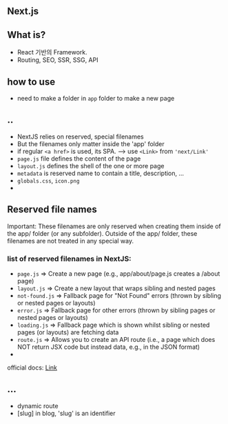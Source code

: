 Next.js
---

## What is?
- React 기반의 Framework.
- Routing, SEO, SSR, SSG, API

## how to use
- need to make a folder in `app` folder to make a new page

## ..
- NextJS relies on reserved, special filenames
- But the filenames only matter inside the 'app' folder
- if regular `<a href>` is used, its SPA. --> use `<Link>` from `'next/Link'`
- `page.js` file defines the content of the page
- `layout.js` defines the shell of the one or more page
- `metadata` is reserved name to contain a title, description, ...
- `globals.css`, `icon.png` 
- 

## Reserved file names
Important: These filenames are only reserved when creating them inside of the app/ folder (or any subfolder). Outside of the app/ folder, these filenames are not treated in any special way.

### list of reserved filenames in NextJS:
- `page.js` => Create a new page (e.g., app/about/page.js creates a <your-domain>/about page)
- `layout.js` => Create a new layout that wraps sibling and nested pages
- `not-found.js` => Fallback page for "Not Found" errors (thrown by sibling or nested pages or layouts)
- `error.js` => Fallback page for other errors (thrown by sibling pages or nested pages or layouts)
- `loading.js` => Fallback page which is shown whilst sibling or nested pages (or layouts) are fetching data
- `route.js` => Allows you to create an API route  (i.e., a page which does NOT return JSX code but instead data, e.g., in the JSON format)
- 

official docs: <a href=https://nextjs.org/docs/app/api-reference/file-conventions>Link </a>

## ...
- dynamic route
- [slug] in blog, 'slug' is an identifier